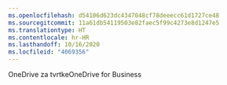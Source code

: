 ```yaml
---
ms.openlocfilehash: d54106d623dc4347048cf78deeecc61d1727ce48
ms.sourcegitcommit: 11a61db54119503e82faec5f99c4273e8d1247e5
ms.translationtype: HT
ms.contentlocale: hr-HR
ms.lasthandoff: 10/16/2020
ms.locfileid: "4069356"
---
```

<span data-ttu-id="faf87-101">OneDrive za tvrtke</span><span class="sxs-lookup"><span data-stu-id="faf87-101">OneDrive for Business</span></span>